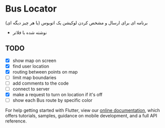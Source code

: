 # Bus Locator

برنامه ای برای ارسال و مشخص کردن لوکیشن یک اتوبوس (یا هر چیز دیگه ای)


- نوشته شده با فلاتر

## TODO
- [x] show map on screen
- [x] find user location
- [x] routing between points on map
- [ ] limit map boundaries
- [ ] add comments to the code
- [ ] connect to server
- [x] make a request to turn on location if it's off
- [ ] show each Bus route by specific color

For help getting started with Flutter, view our
[online documentation](https://flutter.dev/docs), which offers tutorials,
samples, guidance on mobile development, and a full API reference.
